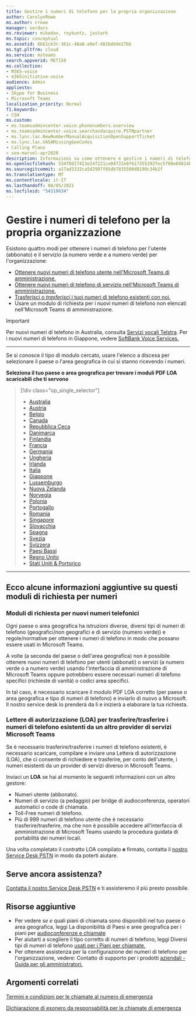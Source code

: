 ```yaml
---
title: Gestire i numeri di telefono per la propria organizzazione
author: CarolynRowe
ms.author: crowe
manager: serdars
ms.reviewer: mikedav, roykuntz, jastark
ms.topic: conceptual
ms.assetid: 6b61cb3c-361c-48a8-a9ef-d81bddde27bb
ms.tgt.pltfrm: cloud
ms.service: msteams
search.appverid: MET150
ms.collection:
- M365-voice
- m365initiative-voice
audience: Admin
appliesto:
- Skype for Business
- Microsoft Teams
localization_priority: Normal
f1.keywords:
- CSH
ms.custom:
- ms.teamsadmincenter.voice.phonenumbers.overview
- ms.teamsadmincenter.voice.searchandacquire.PSTNpartner
- ms.lync.lac.NewNumberManualAcquisitionOpenSupportTicket
- ms.lync.lac.VASAMissingGeoCodes
- Calling Plans
- seo-marvel-apr2020
description: Informazioni su come ottenere e gestire i numeri di telefono degli utenti (abbonati) e dei servizi (a numero verde e a numero verde) per Microsoft Teams per l'organizzazione.
ms.openlocfilehash: 534f0d17413e24f221ce04731e0f617355392fec5f08e04814b85c15eb3369ed
ms.sourcegitcommit: a17ad3332ca5d2997f85db7835500d8190c34b2f
ms.translationtype: MT
ms.contentlocale: it-IT
ms.lasthandoff: 08/05/2021
ms.locfileid: "54310634"
---
```

# <a name="manage-phone-numbers-for-your-organization"></a>Gestire i numeri di telefono per la propria organizzazione

Esistono quattro modi per ottenere i numeri di telefono per l'utente (abbonato) e il servizio (a numero verde e a numero verde) per l'organizzazione:

- [Ottenere nuovi numeri di telefono utente nell'Microsoft Teams di amministrazione.](../getting-phone-numbers-for-your-users.md#get-new-phone-numbers-for-your-users)
- [Ottenere nuovi numeri di telefono di servizio nell'Microsoft Teams di amministrazione.](../getting-service-phone-numbers.md#get-new-service-numbers)
- [Trasferisci o _trasferisci_ i tuoi numeri di telefono esistenti con noi.](../phone-number-calling-plans/transfer-phone-numbers-to-teams.md#create-a-port-order-and-transfer-your-phone-numbers-to-teams)
- Usare un modulo di richiesta per i nuovi numeri di telefono non elencati nell'Microsoft Teams di amministrazione.

> [!IMPORTANT]
> Per nuovi numeri di telefono in Australia, consulta [Servizi vocali Telstra](https://aka.ms/TelstraVoicePlan). Per i nuovi numeri di telefono in Giappone, vedere [SoftBank Voice Services.](https://aka.ms/SoftBankVoicePlan)

***
Se si conosce il tipo di modulo cercato, usare l'elenco a discesa per selezionare il paese o l'area geografica in cui si stanno ricevendo i numeri.

**Seleziona il tuo paese o area geografica per trovare i moduli PDF LOA scaricabili che ti servono**
> [!div class="op_single_selector"]
>
> - [Australia](phone-number-management-for-australia.md)
> - [Austria](phone-number-management-for-austria.md)
> - [Belgio](phone-number-management-for-belgium.md)
> - [Canada](phone-number-management-for-canada.md)
> - [Repubblica Ceca](phone-number-management-for-czech-republic.md)
> - [Danimarca](phone-number-management-for-denmark.md)
> - [Finlandia](phone-number-management-for-finland.md)
> - [Francia](phone-number-management-for-france.md)
> - [Germania](phone-number-management-for-germany.md)
> - [Ungheria](phone-number-management-for-hungary.md)
> - [Irlanda](phone-number-management-for-ireland.md)
> - [Italia](phone-number-management-for-italy.md)
> - [Giappone](phone-number-management-for-japan.md)
> - [Lussemburgo](phone-number-management-for-luxembourg.md)
> - [Nuova Zelanda](phone-number-management-for-new-zealand.md)
> - [Norvegia](phone-number-management-for-norway.md)
> - [Polonia](phone-number-management-for-poland.md)
> - [Portogallo](phone-number-management-for-portugal.md)
> - [Romania](phone-number-management-for-romania.md)
> - [Singapore](phone-number-management-for-singapore.md)
> - [Slovacchia](phone-number-management-for-slovakia.md)
> - [Spagna](phone-number-management-for-spain.md)
> - [Svezia](phone-number-management-for-sweden.md)
> - [Svizzera](phone-number-management-for-switzerland.md)
> - [Paesi Bassi](phone-number-management-for-the-netherlands.md)
> - [Regno Unito](phone-number-management-for-the-u-k.md)
> - [Stati Uniti & Portorico](phone-number-management-for-the-u-s.md)

***

## <a name="heres-a-bit-more-information-about-these-number-request-forms"></a>Ecco alcune informazioni aggiuntive su questi moduli di richiesta per numeri

### <a name="request-forms-for-new-phone-numbers"></a>Moduli di richiesta per nuovi numeri telefonici

Ogni paese o area geografica ha istruzioni diverse, diversi tipi di numeri di telefono (geografici/non geografici e di servizio (numero verde)) e regole/normative per ottenere i numeri di telefono in modo che possano essere usati in Microsoft Teams.

A volte (a seconda del paese o dell'area geografica) non è possibile ottenere nuovi numeri di telefono per utenti (abbonati) o  servizi (a numero verde  o a numero verde) usando l'interfaccia di amministrazione di Microsoft Teams oppure potrebbero essere necessari numeri di telefono specifici (richieste di vanità) o codici area specifici.

In tal caso, è necessario scaricare il modulo PDF LOA corretto (per paese o area geografica e tipo di numeri di telefono) e inviarlo di nuovo a Microsoft. Il nostro service desk lo prenderà da lì e inizierà a elaborare la tua richiesta.

### <a name="letters-of-authorization-loas-to-transferport-existing-phone-numbers-from-another-service-provider-to-microsoft-teams"></a>Lettere di autorizzazione (LOA) per trasferire/trasferire i numeri di telefono esistenti da un altro provider di servizi Microsoft Teams

Se è necessario trasferire/trasferire i numeri di telefono esistenti, è necessario scaricare, compilare e inviare una Lettera di autorizzazione (LOA), che ci consente di richiedere e trasferire, per conto dell'utente, i numeri esistenti da un provider di servizi diverso in Microsoft Teams.

Inviaci un **LOA** se hai al momento le seguenti informazioni con un altro gestore:

- Numeri utente (abbonato).
- Numeri di servizio (a pedaggio) per bridge di audioconferenza, operatori automatici o code di chiamata.
- Toll-Free numeri di telefono.
- Più di 999 numeri di telefono utente che è necessario trasferire/trasferire, ma che non è possibile accedere all'interfaccia di amministrazione di Microsoft Teams usando la procedura guidata di portabilità dei numeri locali.

Una volta completato il contratto LOA compilato **e** firmato, contatta il [nostro Service Desk PSTN](./contact-pstn-service-desk.md) in modo da poterti aiutare.

## <a name="still-need-assistance"></a>Serve ancora assistenza?

[Contatta il nostro Service Desk PSTN](./contact-pstn-service-desk.md) e ti assisteremo il più presto possibile.

## <a name="additional-resources"></a>Risorse aggiuntive

- Per vedere _se e_ quali piani di chiamata sono disponibili nel tuo paese o area geografica, leggi La disponibilità di Paesi e aree geografica per i piani per [audioconferenze e chiamate](../country-and-region-availability-for-audio-conferencing-and-calling-plans/country-and-region-availability-for-audio-conferencing-and-calling-plans.md)
- Per aiutarti a scegliere il tipo corretto di numeri di telefono, leggi Diversi tipi di numeri di telefono [usati per i Piani per chiamate.](../different-kinds-of-phone-numbers-used-for-calling-plans.md)
- Per ottenere assistenza per la configurazione dei numeri di telefono per l'organizzazione, vedere: Contatto di supporto per i prodotti [aziendali - Guida per gli amministratori.](/microsoft-365/admin/contact-support-for-business-products?tabs=online&view=o365-worldwide)

## <a name="related-topics"></a>Argomenti correlati

[Termini e condizioni per le chiamate al numero di emergenza](../emergency-calling-terms-and-conditions.md)

[Dichiarazione di esonero da responsabilità per le chiamate di emergenza](https://download.microsoft.com/download/a/8/0/a807c43d-2177-4fe0-8732-86b3784ae6e5/emergency-calling-label-(en-us)-(v.1.0).zip)